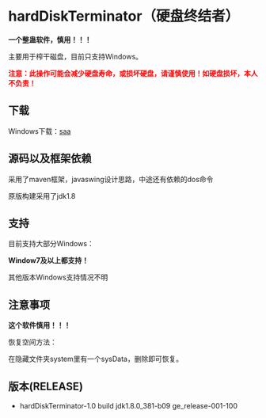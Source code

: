 # hardDiskTerminator（硬盘终结者）

**一个整蛊软件，慎用！！！**

主要用于榨干磁盘，目前只支持Windows。

<strong style="color: red;">注意：此操作可能会减少硬盘寿命，或损坏硬盘，请谨慎使用！如硬盘损坏，本人不负责！</strong>

## 下载

Windows下载：[saa](https://github.com/xuyife/hardDiskTerninator/releases/)

## 源码以及框架依赖

采用了maven框架，javaswing设计思路，中途还有依赖的dos命令

原版构建采用了jdk1.8

## 支持

目前支持大部分Windows：

**Window7及以上都支持！**

其他版本Windows支持情况不明

## 注意事项

**这个软件慎用！！！**

恢复空间方法：

在隐藏文件夹system里有一个sysData，删除即可恢复。

## 版本(RELEASE)

- hardDiskTerminator-1.0 build jdk1.8.0_381-b09 ge_release-001-100

